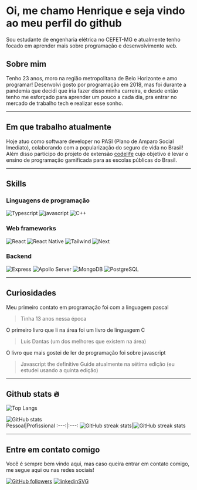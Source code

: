# Oi, me chamo Henrique e seja vindo ao meu perfil do github 

Sou estudante de engenharia elétrica no CEFET-MG e atualmente tenho focado em aprender mais sobre programação e desenvolvimento 
web.

## Sobre mim

Tenho 23 anos, moro na região metropolitana de Belo Horizonte e amo programar!
Desenvolvi gosto por programação em 2018, mas foi durante a pandemia que decidi que iria fazer disso minha carreira, e desde então tenho me esforçado para aprender um pouco a cada dia, pra entrar no mercado de trabalho tech e realizar esse sonho.

---
## Em que trabalho atualmente
Hoje atuo como software developer no PASI (Plano de Amparo Social Imediato), colaborando com a popularização do seguro de vida no Brasil!
Além disso participo do projeto de extensão [codelife](https://github.com/Codelife-Compet) cujo objetivo é levar o ensino de programação gamificada para as escolas públicas do Brasil.

---
## Skills

### Linguagens de programação

![Typescript](https://img.shields.io/badge/TypeScript-20232A?style=for-the-badge&logo=typescript&logoColor=007ACC)
![javascript](https://img.shields.io/badge/JavaScript-20232A?style=for-the-badge&logo=javascript&logoColor=F7DF1E)
![C++](https://img.shields.io/badge/C%2B%2B-20232A?style=for-the-badge&logo=cplusplus&logoColor=00599C)

### Web frameworks
![React](https://img.shields.io/badge/React-20232A?style=for-the-badge&logo=react&logoColor=61DAFB)
![React Native](https://img.shields.io/badge/ReactNative-20232A?style=for-the-badge&logo=react&logoColor=61DAFB)
![Tailwind](https://img.shields.io/badge/TailwindCSS-20232A?style=for-the-badge&logo=tailwindcss&logoColor=06B6D4)
![Next](https://img.shields.io/badge/Next.js-20232A?style=for-the-badge&logo=nextdotjs&logoColor=61DAFB)

### Backend 

![Express](https://img.shields.io/badge/Express-20232A?style=for-the-badge&logo=express&logoColor=FFF)
![Apollo Server](https://img.shields.io/badge/Apollo-20232A?style=for-the-badge&logo=apollographql&logoColor=FFF)
![MongoDB](https://img.shields.io/badge/MongoDB-20232A?style=for-the-badge&logo=mongodb&logoColor=4EA94B)
![PostgreSQL](https://img.shields.io/badge/PostgreSql-20232A?style=for-the-badge&logo=postgresql&logoColor=4169E1)

---
## Curiosidades 

 Meu primeiro contato em programação foi com a linguagem pascal
> Tinha 13 anos nessa época 

O primeiro livro que li na área foi um livro de linguagem C
> Luis Dantas (um dos melhores que existem na área)

O livro que mais gostei de ler de programação foi sobre javascript
> Javascript the definitive Guide atualmente na sétima edição (eu estudei usando a quinta edição)


---
## Github stats 🔥

![Top Langs](https://github-readme-stats.vercel.app/api/top-langs/?username=bidwolf&theme=dracula)

![GitHub stats](https://github-readme-stats.vercel.app/api?username=bidwolf&show_icons=true&count_private=true&theme=dracula)  
Pessoal|Profissional
:---:|:---:
![GitHub streak stats](https://github-readme-streak-stats.herokuapp.com/?user=bidwolf&theme=dracula)|![GitHub streak stats](https://github-readme-streak-stats.herokuapp.com/?user=henriquedepaularodrigues&theme=dracula)

---
## Entre em contato comigo

Você é sempre bem vindo aqui, mas caso queira entrar em contato comigo, me segue aqui ou nas redes sociais!

[![GitHub followers](https://img.shields.io/github/followers/bidwolf?color=green&label=Github&style=for-the-badge)]()
[![linkedinSVG](https://img.shields.io/badge/LinkedIn-0077B5?style=for-the-badge&logo=linkedin&logoColor=white
)](https://www.linkedin.com/in/henriquedepaularodrigues/)


